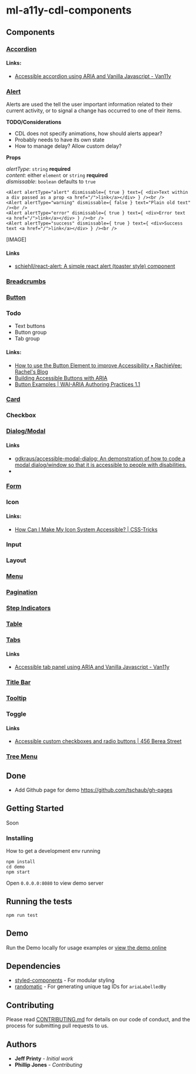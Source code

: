 # ml-a11y-cdl-components


## Components
### [Accordion](https://macmillanlearning.atlassian.net/wiki/display/CDL/Accordions)

#### Links:
* [Accessible accordion using ARIA and Vanilla Javascript - Van11y](https://van11y.net/accessible-accordion/)
### [Alert](https://macmillanlearning.atlassian.net/wiki/pages/viewpage.action?pageId=69402693)

Alerts are used the tell the user important information related to their current activity, or to signal a change has occurred to one of their items.

**TODO/Considerations**

* CDL does not specify animations, how should alerts appear?
* Probably needs to have its own state
* How to manage delay? Allow custom delay?

**Props**

*alertType*: `string` **required**  
*content*: either `element` or `string` **required**  
*dismissable*: `boolean` defaults to `true`  

```
<Alert alertType="alert" dismissable={ true } text={ <div>Text within a div passed as a prop <a href="/">link</a></div> } /><br />
<Alert alertType="warning" dismissable={ false } text="Plain old text" /><br />
<Alert alertType="error" dismissable={ true } text={ <div>Error text <a href="/">link</a></div> } /><br />
<Alert alertType="success" dismissable={ true } text={ <div>Success text <a href="/">link</a></div> } /><br />
```
[IMAGE]

#### Links
* [schiehll/react-alert: A simple react alert (toaster style) component](https://github.com/schiehll/react-alert)

### [Breadcrumbs](https://macmillanlearning.atlassian.net/wiki/display/CDL/Breadcrumbs)
### [Button](https://macmillanlearning.atlassian.net/wiki/display/CDL/Buttons)

### Todo

* Text buttons
* Button group
* Tab group

#### Links:
* [How to use the Button Element to improve Accessibility • RachieVee: Rachel's Blog](http://rachievee.com/use-button-element-improve-accessibility/)
* [Building Accessible Buttons with ARIA](https://www.deque.com/blog/accessible-aria-buttons)
* [Button Examples | WAI-ARIA Authoring Practices 1.1](https://www.w3.org/TR/wai-aria-practices/examples/button/button.html)

### [Card](https://macmillanlearning.atlassian.net/wiki/display/CDL/Cards)
### Checkbox
### [Dialog/Modal](https://macmillanlearning.atlassian.net/wiki/display/CDL/Dialogs)

#### Links
* [gdkraus/accessible-modal-dialog: An demonstration of how to code a modal dialog/window so that it is accessible to people with disabilities.](https://github.com/gdkraus/accessible-modal-dialog)
* 
### [Form](https://macmillanlearning.atlassian.net/wiki/display/CDL/Forms)
### Icon

#### Links:
* [How Can I Make My Icon System Accessible? | CSS-Tricks](https://css-tricks.com/can-make-icon-system-accessible/)

### Input
### Layout
### [Menu](https://macmillanlearning.atlassian.net/wiki/display/CDL/Menus)
### [Pagination](https://macmillanlearning.atlassian.net/wiki/display/CDL/Pagination)
### [Step Indicators](https://macmillanlearning.atlassian.net/wiki/display/CDL/Step+Indicators)
### [Table](https://macmillanlearning.atlassian.net/wiki/display/CDL/Tables)
### [Tabs](https://macmillanlearning.atlassian.net/wiki/display/CDL/Tabs)

#### Links
* [Accessible tab panel using ARIA and Vanilla Javascript - Van11y](https://van11y.net/accessible-tab-panel/)

### [Title Bar](https://macmillanlearning.atlassian.net/wiki/display/CDL/Title+Bar)
### [Tooltip](https://macmillanlearning.atlassian.net/wiki/pages/viewpage.action?pageId=72155528)
### Toggle
#### Links
* [Accessible custom checkboxes and radio buttons | 456 Berea Street](http://www.456bereastreet.com/archive/201211/accessible_custom_checkboxes_and_radio_buttons/)

### [Tree Menu](https://macmillanlearning.atlassian.net/wiki/display/CDL/Tree+Menus)

## Done

* Add Github page for demo https://github.com/tschaub/gh-pages

## Getting Started

Soon

### Installing

How to get a development env running

```
npm install
cd demo
npm start
```
Open `0.0.0.0:8080` to view demo server

## Running the tests

```
npm run test
```

## Demo

Run the Demo locally for usage examples or [view the demo online](https://jeffprinty.github.io/ml-a11y-cdl-components/)

## Dependencies

* [styled-components](https://github.com/styled-components/styled-components/tree/master/docs) - For modular styling
* [randomatic](https://github.com/jonschlinkert/randomatic) - For generating unique tag IDs for `ariaLabelledBy`

## Contributing

Please read [CONTRIBUTING.md](soon) for details on our code of conduct, and the process for submitting pull requests to us.


## Authors

* **Jeff Printy** - *Initial work*
* **Phillip Jones** - *Contributing*
